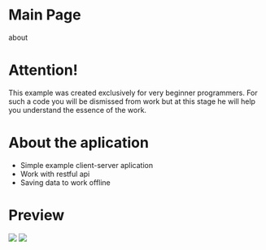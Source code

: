 # Main Page
about

# Attention! 
This example was created exclusively for very beginner programmers. For such a code you will be dismissed from work but at this stage he will help you understand the essence of the work.

# About the aplication
 - Simple example client-server aplication
 - Work with restful api
 - Saving data to work offline

# Preview
![](http://media.giphy.com/media/fHlMhMIIByBLImbAIv/giphy.gif) ![](http://media.giphy.com/media/1ipjUVgMqKEuWs6TuM/giphy.gif)
